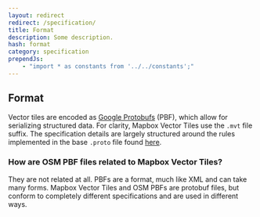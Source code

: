 ```yaml
---
layout: redirect
redirect: /specification/
title: Format
description: Some description.
hash: format
category: specification
prependJs:
    - "import * as constants from '../../constants';"
---
```


## Format

Vector tiles are encoded as [Google Protobufs](https://github.com/google/protobuf) (PBF), which allow for serializing structured data. For clarity, Mapbox Vector Tiles use the `.mvt` file suffix. The specification details are largely structured around the rules implemented in the base `.proto` file found [here]({{constants.VERSION_URL}}{{constants.CURRENT}}/vector_tile.proto).

### How are OSM PBF files related to Mapbox Vector Tiles?

They are not related at all. PBFs are a format, much like XML and can take many forms. Mapbox Vector Tiles and OSM PBFs are protobuf files, but conform to completely different specifications and are used in different ways.